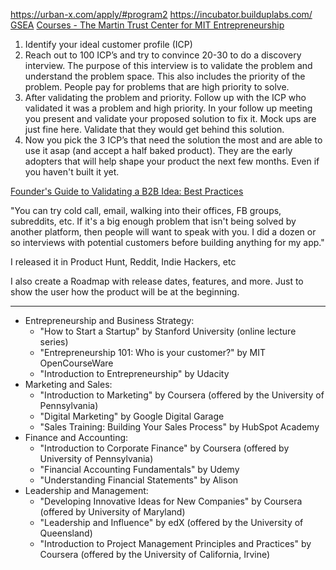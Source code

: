 https://urban-x.com/apply/#program2
https://incubator.builduplabs.com/
[GSEA](https://gsea.org/)
[Courses - The Martin Trust Center for MIT Entrepreneurship](https://entrepreneurship.mit.edu/courses/)

1. Identify your ideal customer profile (ICP)
2. Reach out to 100 ICP’s and try to convince 20-30 to do a discovery interview. The purpose of this interview is to validate the problem and understand the problem space. This also includes the priority of the problem. People pay for problems that are high priority to solve.
3. After validating the problem and priority. Follow up with the ICP who validated it was a problem and high priority. In your follow up meeting you present and validate your proposed solution to fix it. Mock ups are just fine here. Validate that they would get behind this solution.
4. Now you pick the 3 ICP’s that need the solution the most and are able to use it asap (and accept a half baked product). They are the early adopters that will help shape your product the next few months. Even if you haven't built it yet.

[Founder's Guide to Validating a B2B Idea: Best Practices](https://magicfeedback.io/how-to-validate-b2b-startup-idea/)

"You can try cold call, email, walking into their offices, FB groups, subreddits, etc. If it's a big enough problem that isn't being solved by another platform, then people will want to speak with you. I did a dozen or so interviews with potential customers before building anything for my app."

I released it in Product Hunt, Reddit, Indie Hackers, etc

I also create a Roadmap with release dates, features, and more. Just to show the user how the product will be at the beginning.

---

- Entrepreneurship and Business Strategy:
	- "How to Start a Startup" by Stanford University (online lecture series)
	- "Entrepreneurship 101: Who is your customer?" by MIT OpenCourseWare
	- "Introduction to Entrepreneurship" by Udacity
- Marketing and Sales:
	- "Introduction to Marketing" by Coursera (offered by the University of Pennsylvania)
	- "Digital Marketing" by Google Digital Garage
	- "Sales Training: Building Your Sales Process" by HubSpot Academy
- Finance and Accounting:
	- "Introduction to Corporate Finance" by Coursera (offered by University of Pennsylvania)
	- "Financial Accounting Fundamentals" by Udemy
	- "Understanding Financial Statements" by Alison
- Leadership and Management:
	- "Developing Innovative Ideas for New Companies" by Coursera (offered by University of Maryland)
	- "Leadership and Influence" by edX (offered by the University of Queensland)
	- "Introduction to Project Management Principles and Practices" by Coursera (offered by the University of California, Irvine)
